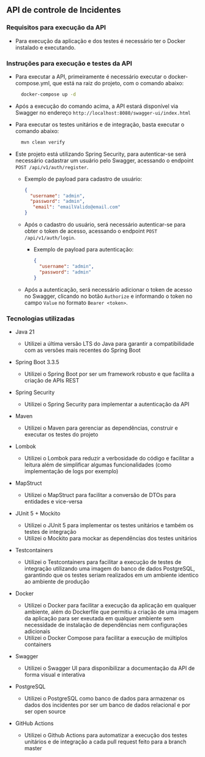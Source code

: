 ## API de controle de Incidentes

### Requisitos para execução da API
- Para execução da aplicação e dos testes é necessário ter o Docker instalado e executando.

### Instruções para execução e testes da API
- Para executar a API, primeiramente é necessário executar o docker-compose.yml, que está na raiz do projeto, com o comando abaixo:
  ```bash
    docker-compose up -d
  ```
- Após a execução do comando acima, a API estará disponível via Swagger no endereço `http://localhost:8080/swagger-ui/index.html`


- Para executar os testes unitários e de integração, basta executar o comando abaixo:
  ```bash
    mvn clean verify
  ```
  
- Este projeto está utilizando Spring Security, para autenticar-se será necessário cadastrar um usuário pelo Swagger, acessando o endpoint `POST /api/v1/auth/register`.
  - Exemplo de payload para cadastro de usuário:
    ```json
    {
      "username": "admin",
      "password": "admin",
       "email": "emailValido@email.com"
    }
    ```

  - Após o cadastro do usuário, será necessário autenticar-se para obter o token de acesso, acessando o endpoint `POST /api/v1/auth/login`.
    - Exemplo de payload para autenticação:
      ```json
      {
        "username": "admin",
        "password": "admin"
      }
      ```

  - Após a autenticação, será necessário adicionar o token de acesso no Swagger, clicando no botão `Authorize` e informando o token no campo `Value` no formato `Bearer <token>`.
  

### Tecnologias utilizadas
- Java 21
  - Utilizei a última versão LTS do Java para garantir a compatibilidade com as versões mais recentes do Spring Boot


- Spring Boot 3.3.5
  - Utilizei o Spring Boot por ser um framework robusto e que facilita a criação de APIs REST


- Spring Security
  - Utilizei o Spring Security para implementar a autenticação da API


- Maven
  - Utilizei o Maven para gerenciar as dependências, construir e executar os testes do projeto


- Lombok
  - Utilizei o Lombok para reduzir a verbosidade do código e facilitar a leitura além de simplificar algumas funcionalidades (como implementação de logs por exemplo)


- MapStruct
  - Utilizei o MapStruct para facilitar a conversão de DTOs para entidades e vice-versa


- JUnit 5 + Mockito
  - Utilizei o JUnit 5 para implementar os testes unitários e também os testes de integração
  - Utilizei o Mockito para mockar as dependências dos testes unitários


- Testcontainers
  - Utilizei o Testcontainers para facilitar a execução de testes de integração utilizando uma imagem do banco de dados PostgreSQL, garantindo que os testes seriam realizados em um ambiente identico ao ambiente de produção


- Docker
  - Utilizei o Docker para facilitar a execução da aplicação em qualquer ambiente,
    além do Dockerfile que permitiu a criação de uma imagem da aplicação para ser exeutada em qualquer ambiente sem necessidade de instalação de dependências nem configurações adicionais
  - Utilizei o Docker Compose para facilitar a execução de múltiplos containers


- Swagger
  - Utilizei o Swagger UI para disponibilizar a documentação da API de forma visual e interativa


- PostgreSQL
  - Utilizei o PostgreSQL como banco de dados para armazenar os dados dos incidentes por ser um banco de dados relacional e por ser open source


- GitHub Actions
  - Utilizei o Github Actions para automatizar a execução dos testes unitários e de integração a cada pull request feito para a branch master


